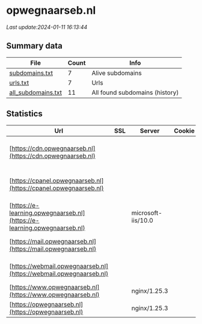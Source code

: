 # opwegnaarseb.nl
*Last update:2024-01-11 16:13:44*
## Summary data
| File       | Count | Info |
|------------|-------|------|
|[subdomains.txt](/data/opwegnaarseb/subdomains.txt)|7|Alive subdomains|
|[urls.txt](/data/opwegnaarseb/urls.txt)|7|Urls|
|[all_subdomains.txt](/data/opwegnaarseb/all_subdomains.txt)|11|All found subdomains (history)|
## Statistics
| Url | SSL | Server | Cookie | HSTS | CSP | XFO | XXP | RP | Tech |
|------------|-------|------|------|------|------|------|------|------|------|
|[https://cdn.opwegnaarseb.nl](https://cdn.opwegnaarseb.nl)| | | | | | | |:white_check_mark: |Azure Azure Front Do...|
|[https://cpanel.opwegnaarseb.nl](https://cpanel.opwegnaarseb.nl)| | | | | | | |:white_check_mark: |Apache HTTP Server c...|
|[https://e-learning.opwegnaarseb.nl](https://e-learning.opwegnaarseb.nl)| |microsoft-iis/10.0| | | | | |:white_check_mark: |IIS:10.0 Windows Ser...|
|[https://mail.opwegnaarseb.nl](https://mail.opwegnaarseb.nl)| | | | | | | |:white_check_mark: |Apache HTTP Server|
|[https://webmail.opwegnaarseb.nl](https://webmail.opwegnaarseb.nl)| | | | | | | |:white_check_mark: |Apache HTTP Server|
|[https://www.opwegnaarseb.nl](https://www.opwegnaarseb.nl)| |nginx/1.25.3| |:white_check_mark: | | | | |:white_check_mark: |HSTS Nginx:1.25.3|
|[https://opwegnaarseb.nl](https://opwegnaarseb.nl)| |nginx/1.25.3| |:white_check_mark: | | | | |:white_check_mark: |HSTS Nginx:1.25.3|